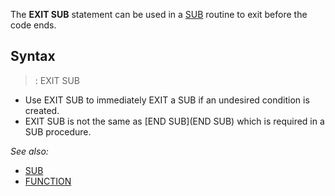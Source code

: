 The **EXIT SUB** statement can be used in a [SUB](SUB) routine to exit before the code ends.


## Syntax

> : EXIT SUB

* Use EXIT SUB to immediately EXIT a SUB if an undesired condition is created.
* EXIT SUB is not the same as [END SUB](END SUB) which is required in a SUB procedure.


*See also:* 
* [SUB](SUB)
* [FUNCTION](FUNCTION)




